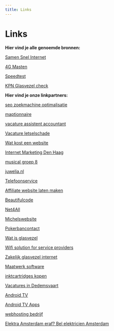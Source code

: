 ```yaml
---
title: Links
---
```


# Links

**Hier vind je alle genoemde bronnen:**

<a href="http://www.samensnelinternet.nl/" target="_blank" rel="nofollow">Samen Snel Internet</a>

<a href="http://www.gsmmasten.nl/" target="_blank" rel="nofollow">4G Masten</a>

<a href="https://www.speedtest.net/nl" target="_blank" rel="nofollow">Speedtest</a>

<a href="https://www.kpnnetwerk.nl/" target="_blank" rel="nofollow">KPN Glasvezel check</a>

**Hier vind je onze linkpartners:**

<a href="https://www.heinosoft.nl/blog/zoekmachine-optimalisatie" target="_blank">seo zoekmachine optimalisatie</a>

<a href="https://www.gunneman-geo.nl/maptionnaire/" target="_blank">maptionnaire</a>

<a href="https://www.vanderzwaard.nl/vacature-junior-assistent-accountant/" target="_blank">vacature assistent accountant </a>

<a href="https://dlsa.nl/vacature-letselschade/" target="_blank">Vacature letselschade</a>

<a href="https://inyourfacemedia.nl/wat-kost-een-website" target="_blank">Wat kost een website</a>

<a href="https://whiskyfriday.nl/diensten/online-marketing-den-haag/" target="_blank">Internet Marketing Den Haag</a>

<a href="https://www.repenroer.nl/" target="_blank">musical groep 8</a>

<a href="https://juwelia.nl/" target="_blank">juwelia.nl</a>

<a href="https://binnendienst.nu/telefoonservice/" target="_blank">Telefoonservice</a>

<a href="https://iyfm.nl/affiliate-website-laten-maken" target="_blank">Affiliate website laten maken</a>

<a href="https://beautifulcode.nl/" target="_blank">Beautifulcode</a>

<a href="https://net4all.be" target="_blank">Net4All</a>

<a href="http://michelswebsite.nl" target="_blank">Michelswebsite</a>

<a href="http://pokerbancontact.be" target="_blank">Pokerbancontact</a>

<a href="https://www.gratistabletonline.nl/wat-is-glasvezel" target="_blank">Wat is glasvezel</a>

<a href="https://divitel.com/operators-service-providers/mesh-wifi-solution-for-service-providers/" target="_blank">Wifi solution for service providers</a>

<a href="https://zakelijk-glasvezel.nl/" target="_blank">Zakelijk glasvezel internet</a>

<a href="https://beeproger.com/maatwerk-software-laten-ontwikkelen/" target="_blank">Maatwerk software</a>

<a href="https://www.alleeninkt.nl/inktcartridges/" target="_blank">inktcartridges kopen</a>

<a href="https://brflex.nl/vacatures/dedemsvaart/" target="_blank">Vacatures in Dedemsvaart</a>

<a href="https://boji.nl/collections/android-tv-box" target="_blank">Android TV</a>

<a href="https://boji.nl/blogs/news/beste-apps-android-tv-box-2021" target="_blank">Android TV Apps</a>

<a href="https://www.transip.nl/webhosting" target="_blank">webhosting bedrijf</a>

<a href="https://elektricienamsterdam247.nl/" target="_blank">Elektra Amsterdam eraf? Bel elektricien Amsterdam</a>

